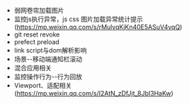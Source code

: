  -  弱网卷帘加载图片
 - 监控js执行异常，js css 图片加载异常统计提示(https://mp.weixin.qq.com/s/rMulvqKjKn40E5ASuV4vqQ)
 - git reset revoke
 - prefect preload
 - link script与dom解析影响
 - 场景--移动端通知栏滚动
 - 混合应用相关
 - 监控操作行为--行为回放
 - Viewport、适配相关(https://mp.weixin.qq.com/s/I2AtN_zDfJjt_8JbI3HaKw)
